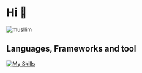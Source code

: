 <h1>Hi 👋</h1>
  <img
    src="https://komarev.com/ghpvc/?username=musllim&label=Profile%20views&color=0e75b6&style=flat"
    alt="musllim"
  />
  
<h2>Languages, Frameworks and tool</h2>

[![My Skills](https://skillicons.dev/icons?i=html,css,tailwind,bootstrap,sass,js,typescript,php,java,c,cpp,react,next,angular,astro,nodejs,expressjs,bash,graphql,jest,figma,xd,ai,vscode,git,github,linux,docker,firebase,webpack,mysql,postgres,mongodb,redis,github,kubernetes,nginx)](https://skillicons.dev)

